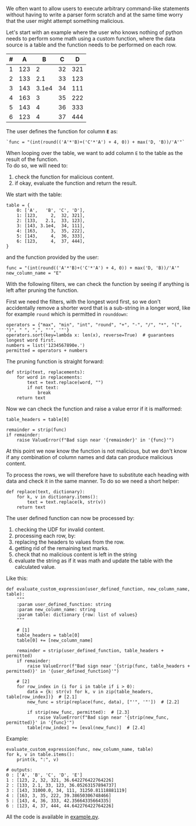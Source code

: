 We often want to allow users to execute arbitrary command-like statements without having 
to write a parser form scratch and at the same time worry that the user might attempt
something malicious.

Let's start with an example where the user who knows nothing of python needs to perform 
some math using a custom function, where the data source is a table and the function 
needs to be performed on each row.

| # | A | B | C | D |
|---|---|---|---|---|
|1|123| 2 | 32|321|
|2|133| 2.1 | 33|123|
|3|143| 3.1e4 | 34|111|
|4|163| 3 | 35|222|
|5|143| 4 | 36|333|
|6|123| 4 | 37|444|

The user defines the function for column **`E`** as:  

    `func = "(int(round(('A'*'B)+('C'*'A') + 4, 0)) + max('D, 'B))/'A'"`

When looping over the table, we want to add column `E` to the table as the result of the function.  
To do so, we will need to:  

1. check the function for malicious content.
2. if okay, evaluate the function and return the result.

We start with the table:


    table = {
        0: ['A',   'B', 'C', 'D'],
        1: [123,     2,  32, 321],
        2: [133,   2.1,  33, 123],
        3: [143, 3.1e4,  34, 111],
        4: [163,     3,  35, 222],
        5: [143,     4,  36, 333],
        6: [123,     4,  37, 444],
    }
    

and the function provided by the user:


    func = "(int(round(('A'*'B)+('C'*'A') + 4, 0)) + max('D, 'B))/'A'"
    new_column_name = "E"

With the following filters, we can check the function by seeing
if anything is left after pruning the function.

First we need the filters, with the longest word first, so we don't accidentally
remove a shorter word that is a sub-string in a longer word, like for example
`round` which is permitted in `rounddown`:
    
    
    operators = {"max", "min", "int", "round", "+", "-", "/", "*", "(", ")", " ", ",", "'", '"'}
    operators.sort(key=lambda x: len(x), reverse=True)  # guarantees longest word first.
    numbers = list('1234567890e.')
    permitted = operators + numbers

The pruning function is straight forward:

    def strip(text, replacements):
        for word in replacements:
            text = text.replace(word, "")
            if not text:
                break
        return text

Now we can check the function and raise a value error if it is malformed:

    table_headers = table[0]
    
    remainder = strip(func)
    if remainder:
        raise ValueError(f"Bad sign near '{remainder}' in '{func}'")


At this point we now know the function is not malicious, but we don't know if any
combination of column names and data can produce malicious content.

To process the rows, we will therefore have to substitute each heading with data
and check it in the same manner. To do so we need a short helper:

    def replace(text, dictionary):
        for k, v in dictionary.items():
            text = text.replace(k, str(v))
        return text


The user defined function can now be processed by:

1. checking the UDF for invalid content.
2. processing each row, by:
  1. replacing the headers to values from the row.
  2. getting rid of the remaining text marks.
  3. check that no malicious content is left in the string
  4. evaluate the string as if it was math and update the table with the calculated value.

Like this:

   
    def evaluate_custom_expression(user_defined_function, new_column_name, table):
        """
        :param user_defined_function: string
        :param new_column_name: string
        :param table: dictionary {row: list of values}
        """
 
        # [1]       
        table_headers = table[0]   
        table[0] += [new_column_name]

        remainder = strip(user_defined_function, table_headers + permitted)
        if remainder:
            raise ValueError(f"Bad sign near '{strip(func, table_headers + permitted)}' in '{user_defined_function}'")
    
        # [2]
        for row_index in (i for i in table if i > 0):
            data = {k: str(v) for k, v in zip(table_headers, table[row_index])}  # [2.1]  
            new_func = strip(replace(func, data), ["'", '"'])  # [2.2]
       
            if strip(new_func, permitted):  # [2.3]
                raise ValueError(f"Bad sign near '{strip(new_func, permitted)}' in '{func}'")
            table[row_index] += [eval(new_func)]  # [2.4] 

Example:

    evaluate_custom_expression(func, new_column_name, table)
    for k, v in table.items():
        print(k, ":", v)

    # outputs:
    0 : ['A', 'B', 'C', 'D', 'E']
    1 : [123, 2, 32, 321, 36.642276422764226]
    2 : [133, 2.1, 33, 123, 36.05263157894737]
    3 : [143, 31000.0, 34, 111, 31250.81118881119]
    4 : [163, 3, 35, 222, 39.38650306748466]
    5 : [143, 4, 36, 333, 42.35664335664335]
    6 : [123, 4, 37, 444, 44.642276422764226]



All the code is available in [example.py](example.py).

